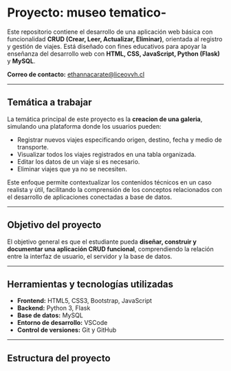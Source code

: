# Proyecto: museo tematico-

Este repositorio contiene el desarrollo de una aplicación web básica con funcionalidad **CRUD (Crear, Leer, Actualizar, Eliminar)**, orientada al registro y gestión de viajes. Está diseñado con fines educativos para apoyar la enseñanza del desarrollo web con **HTML, CSS, JavaScript, Python (Flask)** y **MySQL**.

**Correo de contacto:** ethannacarate@liceovvh.cl

---

## Temática a trabajar

La temática principal de este proyecto es la **creacion de una galeria**, simulando una plataforma donde los usuarios pueden:

- Registrar nuevos viajes especificando origen, destino, fecha y medio de transporte.
- Visualizar todos los viajes registrados en una tabla organizada.
- Editar los datos de un viaje si es necesario.
- Eliminar viajes que ya no se necesiten.

Este enfoque permite contextualizar los contenidos técnicos en un caso realista y útil, facilitando la comprensión de los conceptos relacionados con el desarrollo de aplicaciones conectadas a base de datos.

---

## Objetivo del proyecto

El objetivo general es que el estudiante pueda **diseñar, construir y documentar una aplicación CRUD funcional**, comprendiendo la relación entre la interfaz de usuario, el servidor y la base de datos.

---

## Herramientas y tecnologías utilizadas

- **Frontend:** HTML5, CSS3, Bootstrap, JavaScript
- **Backend:** Python 3, Flask
- **Base de datos:** MySQL
- **Entorno de desarrollo:** VSCode
- **Control de versiones:** Git y GitHub

---

## Estructura del proyecto